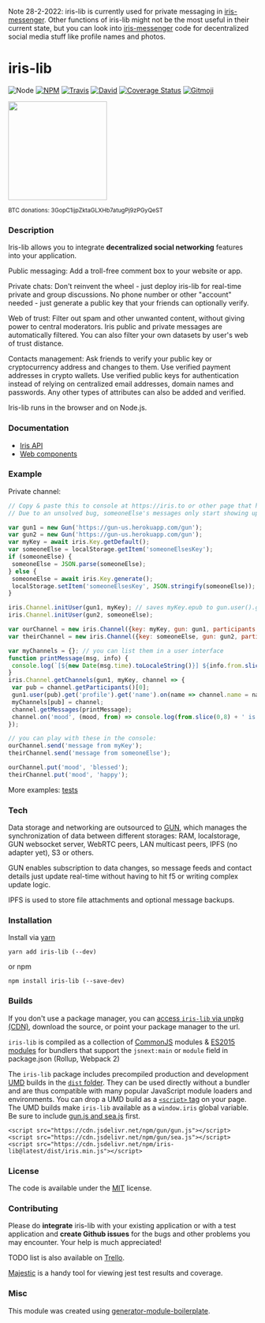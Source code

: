 Note 28-2-2022: iris-lib is currently used for private messaging in [iris-messenger](https://github.com/irislib/iris-messenger). Other functions of iris-lib might not be the most useful in their current state, but you can look into [iris-messenger](https://github.com/irislib/iris-messenger) code for decentralized social media stuff like profile names and photos.

# iris-lib

![Node](https://img.shields.io/node/v/iris-lib.svg?style=flat-square)
[![NPM](https://img.shields.io/npm/v/iris-lib.svg?style=flat-square)](https://www.npmjs.com/package/iris-lib)
[![Travis](https://img.shields.io/travis/irislib/iris-lib/master.svg?style=flat-square)](https://travis-ci.org/irislib/iris-lib)
[![David](https://img.shields.io/david/irislib/iris-lib.svg?style=flat-square)](https://david-dm.org/irislib/iris-lib)
[![Coverage Status](https://img.shields.io/coveralls/irislib/iris-lib.svg?style=flat-square)](https://coveralls.io/github/irislib/iris-lib)
[![Gitmoji](https://img.shields.io/badge/gitmoji-%20😜%20😍-FFDD67.svg?style=flat-square)](https://gitmoji.carloscuesta.me/)

<a href="https://opencollective.com/iris-social/donate" target="_blank"><img src="https://opencollective.com/iris-social/donate/button@2x.png?color=blue" width=200 /></a>

<p><sub>BTC donations: 3GopC1ijpZktaGLXHb7atugPj9zPGyQeST</sub></p>

### Description
Iris-lib allows you to integrate __decentralized social networking__ features into your application.

Public messaging: Add a troll-free comment box to your website or app.

Private chats: Don't reinvent the wheel - just deploy iris-lib for real-time private and group discussions. No phone number or other "account" needed - just generate a public key that your friends can optionally verify.

Web of trust: Filter out spam and other unwanted content, without giving power to central moderators. Iris public and private messages are automatically filtered. You can also filter your own datasets by user's web of trust distance.

Contacts management: Ask friends to verify your public key or cryptocurrency address and changes to them. Use verified payment addresses in crypto wallets. Use verified public keys for authentication instead of relying on centralized email addresses, domain names and passwords. Any other types of attributes can also be added and verified.

Iris-lib runs in the browser and on Node.js.

### Documentation
* [Iris API](http://docs.iris.to/)
* [Web components](https://examples.iris.to/components/)

### Example

Private channel:
```js
// Copy & paste this to console at https://iris.to or other page that has gun, sea and iris-lib
// Due to an unsolved bug, someoneElse's messages only start showing up after a reload

var gun1 = new Gun('https://gun-us.herokuapp.com/gun');
var gun2 = new Gun('https://gun-us.herokuapp.com/gun');
var myKey = await iris.Key.getDefault();
var someoneElse = localStorage.getItem('someoneElsesKey');
if (someoneElse) {
 someoneElse = JSON.parse(someoneElse);
} else {
 someoneElse = await iris.Key.generate();
 localStorage.setItem('someoneElsesKey', JSON.stringify(someoneElse));
}

iris.Channel.initUser(gun1, myKey); // saves myKey.epub to gun.user().get('epub')
iris.Channel.initUser(gun2, someoneElse);

var ourChannel = new iris.Channel({key: myKey, gun: gun1, participants: someoneElse.pub});
var theirChannel = new iris.Channel({key: someoneElse, gun: gun2, participants: myKey.pub});

var myChannels = {}; // you can list them in a user interface
function printMessage(msg, info) {
 console.log(`[${new Date(msg.time).toLocaleString()}] ${info.from.slice(0,8)}: ${msg.text}`)
}
iris.Channel.getChannels(gun1, myKey, channel => {
 var pub = channel.getParticipants()[0];
 gun1.user(pub).get('profile').get('name').on(name => channel.name = name);
 myChannels[pub] = channel;
 channel.getMessages(printMessage);
 channel.on('mood', (mood, from) => console.log(from.slice(0,8) + ' is feeling ' + mood));
});

// you can play with these in the console:
ourChannel.send('message from myKey');
theirChannel.send('message from someoneElse');

ourChannel.put('mood', 'blessed');
theirChannel.put('mood', 'happy');
```

More examples: [tests](https://github.com/irislib/iris-lib/tree/master/__tests__)

### Tech
Data storage and networking are outsourced to [GUN](https://github.com/amark/gun), which manages the synchronization of data between different storages: RAM, localstorage, GUN websocket server, WebRTC peers, LAN multicast peers, IPFS (no adapter yet), S3 or others.

GUN enables subscription to data changes, so message feeds and contact details just update real-time without having to hit f5 or writing complex update logic.

IPFS is used to store file attachments and optional message backups.

### Installation

Install via [yarn](https://github.com/yarnpkg/yarn)

	yarn add iris-lib (--dev)

or npm

	npm install iris-lib (--save-dev)

### Builds

If you don't use a package manager, you can [access `iris-lib` via unpkg (CDN)](https://unpkg.com/iris-lib/), download the source, or point your package manager to the url.

`iris-lib` is compiled as a collection of [CommonJS](http://webpack.github.io/docs/commonjs.html) modules & [ES2015 modules](http://www.2ality.com/2014/09/es6-modules-final.html) for bundlers that support the `jsnext:main` or `module` field in package.json (Rollup, Webpack 2)

The `iris-lib` package includes precompiled production and development [UMD](https://github.com/umdjs/umd) builds in the [`dist` folder](https://unpkg.com/iris-lib/dist/). They can be used directly without a bundler and are thus compatible with many popular JavaScript module loaders and environments. You can drop a UMD build as a [`<script>` tag](https://unpkg.com/iris-lib) on your page. The UMD builds make `iris-lib` available as a `window.iris` global variable. Be sure to include [gun.js and sea.js](https://github.com/amark/gun) first.

```
<script src="https://cdn.jsdelivr.net/npm/gun/gun.js"></script>
<script src="https://cdn.jsdelivr.net/npm/gun/sea.js"></script>
<script src="https://cdn.jsdelivr.net/npm/iris-lib@latest/dist/iris.min.js"></script>
```

### License

The code is available under the [MIT](LICENSE) license.

### Contributing

Please do **integrate** iris-lib with your existing application or with a test application and **create Github issues** for the bugs and other problems you may encounter. Your help is much appreciated!

TODO list is also available on [Trello](https://trello.com/b/8qUutkmP/iris).

[Majestic](https://github.com/Raathigesh/majestic) is a handy tool for viewing jest test results and coverage.

### Misc

This module was created using [generator-module-boilerplate](https://github.com/duivvv/generator-module-boilerplate).
